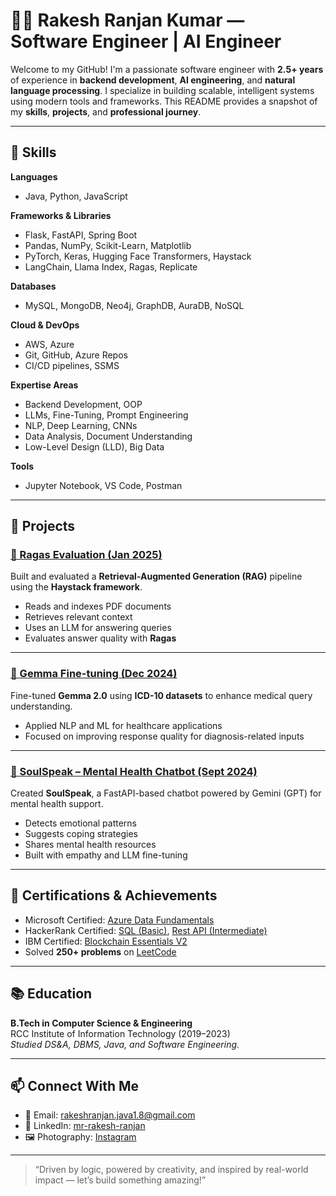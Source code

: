 # 👨‍💻 Rakesh Ranjan Kumar — Software Engineer | AI Engineer

Welcome to my GitHub! I'm a passionate software engineer with **2.5+ years** of experience in **backend development**, **AI engineering**, and **natural language processing**. I specialize in building scalable, intelligent systems using modern tools and frameworks. This README provides a snapshot of my **skills**, **projects**, and **professional journey**.

---

## 🔧 Skills

**Languages**  
- Java, Python, JavaScript

**Frameworks & Libraries**  
- Flask, FastAPI, Spring Boot  
- Pandas, NumPy, Scikit-Learn, Matplotlib  
- PyTorch, Keras, Hugging Face Transformers, Haystack  
- LangChain, Llama Index, Ragas, Replicate

**Databases**  
- MySQL, MongoDB, Neo4j, GraphDB, AuraDB, NoSQL

**Cloud & DevOps**  
- AWS, Azure  
- Git, GitHub, Azure Repos  
- CI/CD pipelines, SSMS

**Expertise Areas**  
- Backend Development, OOP  
- LLMs, Fine-Tuning, Prompt Engineering  
- NLP, Deep Learning, CNNs  
- Data Analysis, Document Understanding  
- Low-Level Design (LLD), Big Data

**Tools**  
- Jupyter Notebook, VS Code, Postman

---

## 🚀 Projects

### [🔗 Ragas Evaluation (Jan 2025)](https://github.com/mr-rakesh-ranjan/PDF_RAG_Haystack)
Built and evaluated a **Retrieval-Augmented Generation (RAG)** pipeline using the **Haystack framework**.  
- Reads and indexes PDF documents  
- Retrieves relevant context  
- Uses an LLM for answering queries  
- Evaluates answer quality with **Ragas**

---

### [🔗 Gemma Fine-tuning (Dec 2024)](https://github.com/mr-rakesh-ranjan/gemma-finetunning)
Fine-tuned **Gemma 2.0** using **ICD-10 datasets** to enhance medical query understanding.  
- Applied NLP and ML for healthcare applications  
- Focused on improving response quality for diagnosis-related inputs

---

### [🔗 SoulSpeak – Mental Health Chatbot (Sept 2024)](https://github.com/mr-rakesh-ranjan/mental-health-support-app)
Created **SoulSpeak**, a FastAPI-based chatbot powered by Gemini (GPT) for mental health support.  
- Detects emotional patterns  
- Suggests coping strategies  
- Shares mental health resources  
- Built with empathy and LLM fine-tuning

---

## 🧠 Certifications & Achievements

- Microsoft Certified: [Azure Data Fundamentals](https://www.credly.com/badges/bd0a08a9-868c-4288-9325-5e2777a5ae28/linked_in_profile)  
- HackerRank Certified: [SQL (Basic)](https://www.hackerrank.com/certificates/4b77980d2a15), [Rest API (Intermediate)](https://www.hackerrank.com/certificates/98f651732b8f)  
- IBM Certified: [Blockchain Essentials V2](https://www.credly.com/badges/27c81a24-9135-4766-ab90-231e1c46082c/public_url)  
- Solved **250+ problems** on [LeetCode](https://leetcode.com/mr_rakesh_ranjan/)

---

## 📚 Education

**B.Tech in Computer Science & Engineering**  
RCC Institute of Information Technology (2019–2023)  
_Studied DS&A, DBMS, Java, and Software Engineering._

---

## 📫 Connect With Me

- 📧 Email: [rakeshranjan.java1.8@gmail.com](mailto:rakeshranjan.java1.8@gmail.com)  
- 🔗 LinkedIn: [mr-rakesh-ranjan](https://www.linkedin.com/in/mr-rakesh-ranjan/)  
- 🖼️ Photography: [Instagram](https://www.instagram.com/mr_rakesh__ranjan/?hl=en)

---

> “Driven by logic, powered by creativity, and inspired by real-world impact — let’s build something amazing!”


